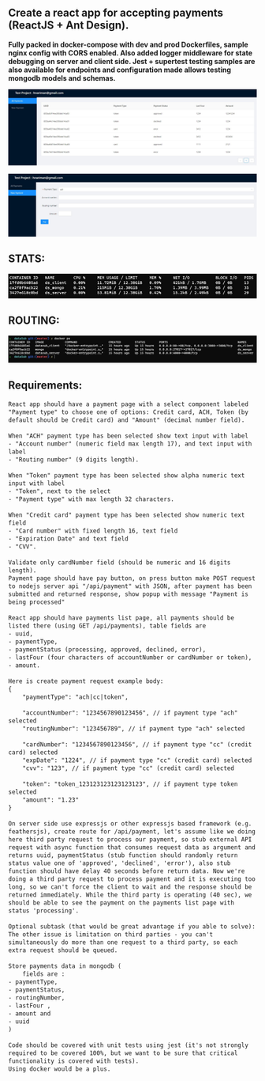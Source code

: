 ## Create a react app for accepting payments (ReactJS + Ant Design).

__Fully packed in docker-compose with dev and prod Dockerfiles, sample nginx config with CORS enabled.
Also added logger middleware for state debugging on server and client side.
Jest + supertest testing samples are also available for endpoints and configuration made allows testing mongodb models and schemas.__

![Image of Yaktocat](https://github.com/hnariman/datasub-test/blob/master/images/dsub1.jpg)

![Image of Yaktocat](https://github.com/hnariman/datasub-test/blob/master/images/dsub2.jpg)

## STATS:
![Image of Yaktocat](https://github.com/hnariman/datasub-test/blob/master/images/ds-stats.jpg)


## ROUTING:
![Image of Yaktocat](https://github.com/hnariman/datasub-test/blob/master/images/ds_routes.jpg)


## Requirements:
   
    React app should have a payment page with a select component labeled "Payment type" to choose one of options: Credit card, ACH, Token (by default should be Credit card) and "Amount" (decimal number field).
    
    When "ACH" payment type has been selected show text input with label 
    - "Account number" (numeric field max length 17), and text input with label 
    - "Routing number" (9 digits length).

    When "Token" payment type has been selected show alpha numeric text input with label 
    - "Token", next to the select 
    - "Payment type" with max length 32 characters.

    When "Credit card" payment type has been selected show numeric text field 
    - "Card number" with fixed length 16, text field 
    - "Expiration Date" and text field 
    - "CVV".
   
    Validate only cardNumber field (should be numeric and 16 digits length).
    Payment page should have pay button, on press button make POST request to nodejs server api "/api/payment" with JSON, after payment has been submitted and returned response, show popup with message "Payment is being processed"
   
    React app should have payments list page, all payments should be listed there (using GET /api/payments), table fields are 
    - uuid, 
    - paymentType, 
    - paymentStatus (processing, approved, declined, error), 
    - lastFour (four characters of accountNumber or cardNumber or token), 
    - amount.
   
    Here is create payment request example body:
    {
        "paymentType": "ach|cc|token",
       
        "accountNumber": "1234567890123456", // if payment type "ach" selected
        "routingNumber": "123456789", // if payment type "ach" selected
       
        "cardNumber": "1234567890123456", // if payment type "cc" (credit card) selected
        "expDate": "1224", // if payment type "cc" (credit card) selected
        "cvv": "123", // if payment type "cc" (credit card) selected
       
        "token": "token_123123123123123123", // if payment type token selected
        "amount": "1.23"
    }
   
    On server side use expressjs or other expressjs based framework (e.g. feathersjs), create route for /api/payment, let's assume like we doing here third party request to process our payment, so stub external API request with async function that consumes request data as argument and returns uuid, paymentStatus (stub function should randomly return status value one of 'approved', 'declined', 'error'), also stub function should have delay 40 seconds before return data. Now we're doing a third party request to process payment and it is executing too long, so we can't force the client to wait and the response should be returned immediately. While the third party is operating (40 sec), we should be able to see the payment on the payments list page with status 'processing'.

    Optional subtask (that would be great advantage if you able to solve):
    The other issue is limitation on third parties - you can't simultaneously do more than one request to a third party, so each extra request should be queued.
       
    Store payments data in mongodb (
        fields are :
    - paymentType,
    - paymentStatus, 
    - routingNumber, 
    - lastFour , 
    - amount and 
    - uuid
    )
       
    Code should be covered with unit tests using jest (it's not strongly required to be covered 100%, but we want to be sure that critical functionality is covered with tests).
    Using docker would be a plus.
